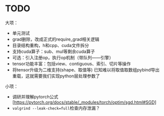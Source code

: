 # TODO

大项：

- 单元测试
- grad删除，改成正式的require_grad相关逻辑
- 目录结构重构，h和cpp、cuda文件拆分
- 支持cuda算子：sub、mul等剩余cuda算子
- 可选：引入注册op，执行op机制（带队列——引擎）
- tensor功能丰富：包括view、contiguous、索引、切片等操作
- 将tensor升级为二维支持(shape、取值等)
    已知难以将取值取数组pybind导出重载，这就需要我们实现python层处理参数了

小项：

- 调研并理解pytorch公式 [https://pytorch.org/docs/stable/_modules/torch/optim/sgd.html#SGD]
- `valgrind --leak-check=full`检查内存泄漏？
